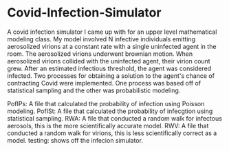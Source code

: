 # Covid-Infection-Simulator
A covid infection simulator I came up with for an upper level mathematical modeling class. My model involved N infective individuals emitting aerosolized virions at a constant rate with a single uninfected agent in the room. The aerosolized virions underwent brownian motion. When aerosolized virions collided with the uninfected agent, their virion count grew. After an estimated infectious threshold, the agent was considered infected. Two processes for obtaining a solution to the agent's chance of contracting Covid were implemented. One process was based off of statistical sampling and the other was probabilistic modeling.

PofIPs: A file that calculated the probability of infection using Poisson modeling.
PofISt: A file that calculated the probability of infecgtion using statistical sampling. 
RWA: A file that conducted a random walk for infectous aerosols, this is the more scientifically accurate model. 
RWV: A file that conducted a random walk for virions, this is less scientifically correct as a model. 
testing: shows off the infecion simulator. 
